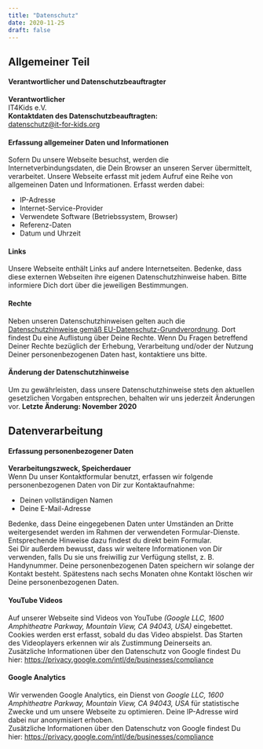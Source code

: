 ```yaml
---
title: "Datenschutz"
date: 2020-11-25
draft: false
---
```


<h2>Allgemeiner Teil</h2>
<h4>Verantwortlicher und Datenschutzbeauftragter</h4>
<p>
<b>Verantwortlicher</b><br>
IT4Kids e.V.<br>
<b>Kontaktdaten des Datenschutzbeauftragten:</b><br>
<a href="mailto:datenschutz@it-for-kids.org">datenschutz@it-for-kids.org</a>
</p>
<h4>Erfassung allgemeiner Daten und Informationen</h4>
<p>
Sofern Du unsere Webseite besuchst, werden die Internetverbindungsdaten, die Dein Browser an unseren Server übermittelt, verarbeitet.
Unsere Webseite erfasst mit jedem Aufruf eine Reihe von allgemeinen Daten und Informationen. Erfasst werden dabei:
</p>
<ul>
	<li>IP-Adresse</li>
	<li>Internet-Service-Provider</li>
	<li>Verwendete Software (Betriebssystem, Browser)</li>
	<li>Referenz-Daten</li>
	<li>Datum und Uhrzeit</li>
</ul>
<h4>Links</h4>
<p>
Unsere Webseite enthält Links auf andere Internetseiten. Bedenke, dass diese externen Webseiten ihre eigenen Datenschutzhinweise haben. Bitte informiere Dich dort über die jeweiligen Bestimmungen.
</p>
<h4>Rechte</h4>
<p>Neben unseren Datenschutzhinweisen gelten auch die <a href="https://dsgvo-gesetz.de/kapitel-3/" target="_blank">Datenschutzhinweise gemäß EU-Datenschutz-Grundverordnung</a>. Dort findest Du eine Auflistung über Deine Rechte. Wenn Du Fragen betreffend Deiner Rechte bezüglich der Erhebung, Verarbeitung und/oder der Nutzung Deiner personenbezogenen Daten hast, kontaktiere uns bitte.</p>
<h4>Änderung der Datenschutzhinweise</h4>
<p>Um zu gewährleisten, dass unsere Datenschutzhinweise stets den aktuellen gesetzlichen Vorgaben entsprechen, behalten wir uns jederzeit Änderungen vor. <b>Letzte Änderung: November 2020</b></p>
<h2>Datenverarbeitung</h2>
<h4>Erfassung personenbezogener Daten</h4>
<p>
<b>Verarbeitungszweck, Speicherdauer</b><br>
Wenn Du unser Kontaktformular benutzt, erfassen wir folgende personenbezogenen Daten von Dir zur Kontaktaufnahme:<br>
</p>
<ul>
	<li>Deinen vollständigen Namen</li>
	<li>Deine E-Mail-Adresse</li>
</ul>
<p>
Bedenke, dass Deine eingegebenen Daten unter Umständen an Dritte weitergesendet werden im Rahmen der verwendeten Formular-Dienste. Entsprechende Hinweise dazu findest du direkt beim Formular.<br>
Sei Dir außerdem bewusst, dass wir weitere Informationen von Dir verwenden, falls Du sie uns freiwillig zur Verfügung stellst, z. B. Handynummer. Deine personenbezogenen Daten speichern wir solange der Kontakt besteht. Spätestens nach sechs Monaten ohne Kontakt löschen wir Deine personenbezogenen Daten.
</p>
<h4>YouTube Videos</h4>
<p>
Auf unserer Webseite sind Videos von YouTube <i>(Google LLC, 1600 Amphitheatre Parkway, Mountain View, CA 94043, USA)</i> eingebettet. Cookies werden erst erfasst, sobald du das Video abspielst. Das Starten des Videoplayers erkennen wir als Zustimmung Deinerseits an.<br>
Zusätzliche Informationen über den Datenschutz von Google findest Du hier: <a href="https://privacy.google.com/intl/de/businesses/compliance" target="_blank">https://privacy.google.com/intl/de/businesses/compliance</a>
</p>
<h4>Google Analytics</h4>
<p>
Wir verwenden Google Analytics, ein Dienst von <i>Google LLC, 1600 Amphitheatre Parkway, Mountain View, CA 94043, USA</i> für statistische Zwecke und um unsere Webseite zu optimieren.
Deine IP-Adresse wird dabei nur anonymisiert erhoben.<br>
Zusätzliche Informationen über den Datenschutz von Google findest Du hier: <a href="https://privacy.google.com/intl/de/businesses/compliance" target="_blank">https://privacy.google.com/intl/de/businesses/compliance</a>
</p>